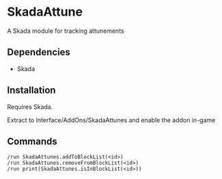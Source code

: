 # SkadaAttune

A Skada module for tracking attunements

## Dependencies

- Skada

## Installation

Requires Skada.

Extract to Interface/AddOns/SkadaAttunes and enable the addon in-game


## Commands

```
/run SkadaAttunes.addToBlockList(<id>)
/run SkadaAttunes.removeFromBlockList(<id>)
/run print(SkadaAttunes.isInBlockList(<id>))
```
